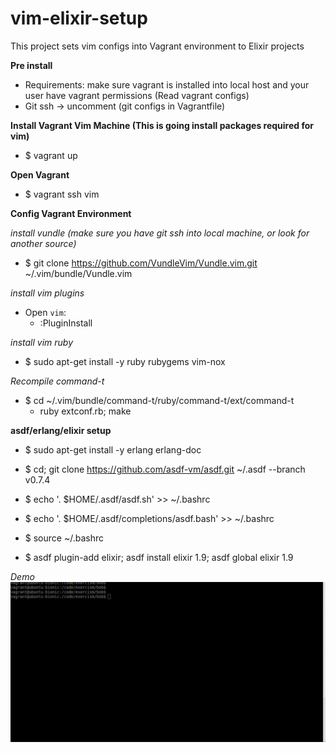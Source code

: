 # vim-elixir-setup
This project sets vim configs into Vagrant environment to Elixir projects

**Pre install**
 - Requirements: make sure vagrant is installed into local host and your user have vagrant permissions (Read vagrant configs)
 - Git ssh -> uncomment (git configs in Vagrantfile)

**Install Vagrant Vim Machine (This is going install packages required for vim)**
 - $ vagrant up
 
**Open Vagrant** 
 - $ vagrant ssh vim

**Config Vagrant Environment**

*install vundle (make sure you have git ssh into local machine, or look for another source)* 
 - $ git clone https://github.com/VundleVim/Vundle.vim.git ~/.vim/bundle/Vundle.vim

*install vim plugins* 
 - Open `vim`: 
   - :PluginInstall

*install vim ruby*
 - $ sudo apt-get install -y ruby rubygems vim-nox

*Recompile command-t*
 - $ cd ~/.vim/bundle/command-t/ruby/command-t/ext/command-t
   - ruby extconf.rb; make

**asdf/erlang/elixir setup**
 - $ sudo apt-get install -y erlang erlang-doc
 - $ cd; git clone https://github.com/asdf-vm/asdf.git ~/.asdf --branch v0.7.4

 - $ echo '. $HOME/.asdf/asdf.sh' >> ~/.bashrc
 - $ echo '. $HOME/.asdf/completions/asdf.bash' >> ~/.bashrc
 - $ source ~/.bashrc

 - $ asdf plugin-add elixir; asdf install elixir 1.9; asdf global elixir 1.9

*Demo*  
 ![](vim_user.gif)
